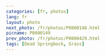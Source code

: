 ```yaml
---
categories: [fr, photos]
lang: fr
layout: photo
next_photo: /fr/photos/P0000148.html
picname: P0000149
prev_photo: /fr/photos/P0000429.html
tags: [Dead Springbock, Grass]
---
```

